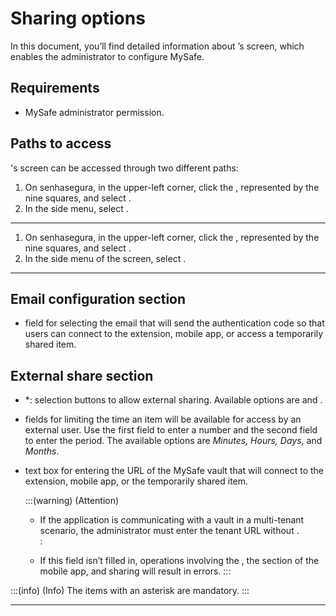 # Sharing options 

In this document, you’ll find detailed information about ’s  screen, which enables the administrator to configure MySafe.

## Requirements
* MySafe administrator permission.

## Paths to access

's  screen can be accessed through two different paths:

1. On senhasegura, in the upper-left corner, click the , represented by the nine squares, and select .
2. In the side menu, select .

---
1. On senhasegura, in the upper-left corner, click the , represented by the nine squares, and select .
2. In the side menu of the  screen, select .

---

## Email configuration section

*  field for selecting the email that will send the authentication code so that users can connect  to the extension, mobile app, or access a temporarily shared item.

## External share section

* *: selection buttons to allow external sharing. Available options are  and .
*  fields for limiting the time an item will be available for access by an external  user. Use the first field to enter a number and the second field to enter the period. The available options are *Minutes, Hours, Days*, and *Months*.
*  text box for entering the URL of the MySafe vault that will connect to the extension, mobile app, or the temporarily shared item.

    :::(warning) (Attention)
    * If the application is communicating with a  vault in a multi-tenant scenario, the administrator must enter the tenant URL without .  
    :   
    

    * If this field isn’t filled in, operations involving the , the  section of the  mobile app, and  sharing will result in errors.
    :::

:::(info) (Info)
The items with an asterisk are mandatory.
:::

---